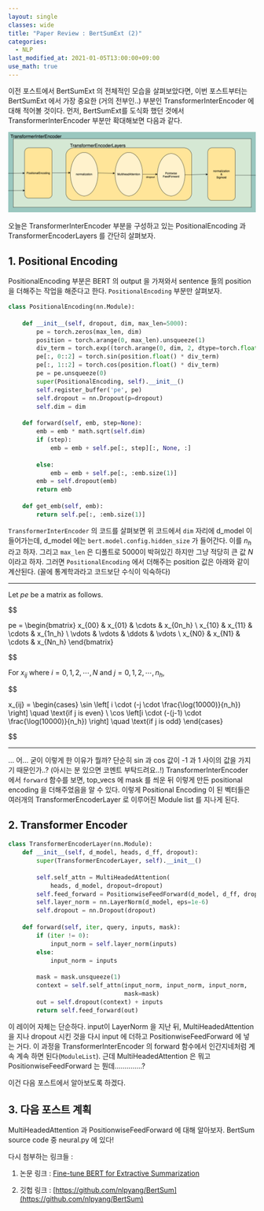 ```yaml
---
layout: single
classes: wide
title: "Paper Review : BertSumExt (2)"
categories:
  - NLP
last_modified_at: 2021-01-05T13:00:00+09:00
use_math: true
---
```


이전 포스트에서 BertSumExt 의 전체적인 모습을 살펴보았다면, 이번 포스트부터는 BertSumExt 에서 가장 중요한 (거의 전부인..) 부분인 TransformerInterEncoder 에 대해 적어볼 것이다. 먼저, BertSumExt를 도식화 했던 것에서 TransformerInterEncoder 부분만 확대해보면 다음과 같다.

![transinterencoder](/assets/transinter.png)

오늘은 TransformerInterEncoder 부분을 구성하고 있는 PositionalEncoding 과 TransformerEncoderLayers 를 간단히 살펴보자.

## 1. Positional Encoding

PositionalEncoding 부분은 BERT 의 output 을 가져와서 sentence 들의 position을 더해주는 작업을 해준다고 한다. `PositionalEncoding` 부분만 살펴보자.

```python
class PositionalEncoding(nn.Module):

    def __init__(self, dropout, dim, max_len=5000):
        pe = torch.zeros(max_len, dim)
        position = torch.arange(0, max_len).unsqueeze(1)
        div_term = torch.exp((torch.arange(0, dim, 2, dtype=torch.float) * -(math.log(10000.0) / dim)))
        pe[:, 0::2] = torch.sin(position.float() * div_term)
        pe[:, 1::2] = torch.cos(position.float() * div_term)
        pe = pe.unsqueeze(0)
        super(PositionalEncoding, self).__init__()
        self.register_buffer('pe', pe)
        self.dropout = nn.Dropout(p=dropout)
        self.dim = dim

    def forward(self, emb, step=None):
        emb = emb * math.sqrt(self.dim)
        if (step):
            emb = emb + self.pe[:, step][:, None, :]

        else:
            emb = emb + self.pe[:, :emb.size(1)]
        emb = self.dropout(emb)
        return emb

    def get_emb(self, emb):
        return self.pe[:, :emb.size(1)]
```

`TransformerInterEncoder` 의 코드를 살펴보면 위 코드에서 `dim` 자리에 d_model 이 들어가는데, d_model 에는 `bert.model.config.hidden_size` 가 들어간다. 이를 $n_h$ 라고 하자. 그리고 `max_len` 은 디폴트로 5000이 박혀있긴 하지만 그냥 적당히 큰 값 $N$ 이라고 하자. 그러면 `PositionalEncoding` 에서 더해주는 position 값은 아래와 같이 계산된다. (꼴에 통계학과라고 코드보단 수식이 익숙하다)

---

Let $pe$ be a matrix as follows.

$$

pe = \begin{bmatrix}
x_{00} & x_{01} & \cdots & x_{0n_h} \\
x_{10} & x_{11} & \cdots & x_{1n_h} \\
\vdots & \vdots & \ddots & \vdots \\
x_{N0} & x_{N1} & \cdots & x_{Nn_h}
\end{bmatrix}

$$


For $x_{ij}$ where $i = 0,1,2,\cdots,N$ and $j = 0,1,2,\cdots,n_h$, 

$$

x_{ij} = \begin{cases}
\sin \left[ i \cdot (-j \cdot \frac{\log(10000)}{n_h}) \right] \quad \text{if j is even} \\
\cos \left[i \cdot (-(j-1) \cdot \frac{\log(10000)}{n_h}) \right] \quad \text{if j is odd}
\end{cases}

$$

---

... 어... 굳이 이렇게 한 이유가 뭘까? 단순히 sin 과 cos 값이 -1 과 1 사이의 값을 가지기 때문인가..? (아시는 분 있으면 코멘트 부탁드려요..!) TransformerInterEncoder 에서 `forward` 함수를 보면, top_vecs 에 mask 를 씌운 뒤 이렇게 만든 positional encoding 을 더해주었음을 알 수 있다. 이렇게 Positional Encoding 이 된 벡터들은 여러개의 TransformerEncoderLayer 로 이루어진 Module list 를 지나게 된다.

## 2. Transformer Encoder

```python
class TransformerEncoderLayer(nn.Module):
    def __init__(self, d_model, heads, d_ff, dropout):
        super(TransformerEncoderLayer, self).__init__()

        self.self_attn = MultiHeadedAttention(
            heads, d_model, dropout=dropout)
        self.feed_forward = PositionwiseFeedForward(d_model, d_ff, dropout)
        self.layer_norm = nn.LayerNorm(d_model, eps=1e-6)
        self.dropout = nn.Dropout(dropout)

    def forward(self, iter, query, inputs, mask):
        if (iter != 0):
            input_norm = self.layer_norm(inputs)
        else:
            input_norm = inputs

        mask = mask.unsqueeze(1)
        context = self.self_attn(input_norm, input_norm, input_norm,
                                 mask=mask)
        out = self.dropout(context) + inputs
        return self.feed_forward(out)
```

이 레이어 자체는 단순하다. input이 LayerNorm 을 지난 뒤, MultiHeadedAttention 을 지나 dropout 시킨 것을 다시 input 에 더하고 PositionwiseFeedForward 에 넣는 거다. 이 과정을 TransformerInterEncoder 의 forward 함수에서 인간지네처럼 계속 계속 하면 된다(`ModuleList`). 근데 MultiHeadedAttention 은 뭐고 PositionwiseFeedForward 는 뭔데..............?

이건 다음 포스트에서 알아보도록 하겠다.

## 3. 다음 포스트 계획

MultiHeadedAttention 과 PositionwiseFeedForward 에 대해 알아보자. BertSum source code 중 neural.py 에 있다!

다시 첨부하는 링크들 :

1. 논문 링크 : [Fine-tune BERT for Extractive Summarization](https://arxiv.org/pdf/1903.10318.pdf) 

2. 깃헙 링크 : [https://github.com/nlpyang/BertSum](https://github.com/nlpyang/BertSum)